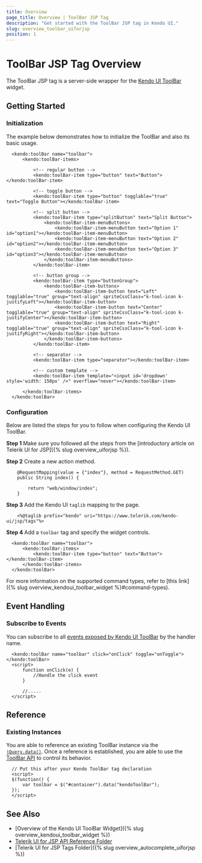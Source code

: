 ```yaml
---
title: Overview
page_title: Overview | ToolBar JSP Tag
description: "Get started with the ToolBar JSP tag in Kendo UI."
slug: overview_toolbar_uiforjsp
position: 1
---
```


# ToolBar JSP Tag Overview

The ToolBar JSP tag is a server-side wrapper for the [Kendo UI ToolBar](/api/javascript/ui/toolbar) widget.

## Getting Started

### Initialization

The example below demonstrates how to initialize the ToolBar and also its basic usage.



      <kendo:toolBar name="toolbar">
          <kendo:toolBar-items>

              <!-- regular button -->
              <kendo:toolBar-item type="button" text="Button"></kendo:toolBar-item>

              <!-- toggle button -->
              <kendo:toolBar-item type="button" togglable="true" text="Toggle Button"></kendo:toolBar-item>

              <!-- split button -->
              <kendo:toolBar-item type="splitButton" text="Split Button">
                  <kendo:toolBar-item-menuButtons>
                      <kendo:toolBar-item-menuButton text="Option 1" id="option1"></kendo:toolBar-item-menuButton>
                      <kendo:toolBar-item-menuButton text="Option 2" id="option2"></kendo:toolBar-item-menuButton>
                      <kendo:toolBar-item-menuButton text="Option 3" id="option3"></kendo:toolBar-item-menuButton>
                  </kendo:toolBar-item-menuButtons>
              </kendo:toolBar-item>

              <!-- button group -->
              <kendo:toolBar-item type="buttonGroup">
                  <kendo:toolBar-item-buttons>
                      <kendo:toolBar-item-button text="Left" togglable="true" group="text-align" spriteCssClass="k-tool-icon k-justifyLeft"></kendo:toolBar-item-button>
                      <kendo:toolBar-item-button text="Center" togglable="true" group="text-align" spriteCssClass="k-tool-icon k-justifyCenter"></kendo:toolBar-item-button>
                      <kendo:toolBar-item-button text="Right" togglable="true" group="text-align" spriteCssClass="k-tool-icon k-justifyRight"></kendo:toolBar-item-button>
                  </kendo:toolBar-item-buttons>
              </kendo:toolBar-item>

              <!-- separator -->
              <kendo:toolBar-item type="separator"></kendo:toolBar-item>

              <!-- custom template -->
              <kendo:toolBar-item template="<input id='dropdown' style='width: 150px' />" overflow="never"></kendo:toolBar-item>

          </kendo:toolBar-items>
      </kendo:toolBar>

### Configuration

Below are listed the steps for you to follow when configuring the Kendo UI ToolBar.

**Step 1** Make sure you followed all the steps from the [introductory article on Telerik UI for JSP]({% slug overview_uiforjsp %}).

**Step 2** Create a new action method.



        @RequestMapping(value = {"index"}, method = RequestMethod.GET)
        public String index() {

            return "web/window/index";
        }

 **Step 3** Add the Kendo UI `taglib` mapping to the page.



        <%@taglib prefix="kendo" uri="https://www.telerik.com/kendo-ui/jsp/tags"%>

**Step 4** Add a `toolbar` tag and specify the widget controls.



      <kendo:toolBar name="toolbar">
          <kendo:toolBar-items>
              <kendo:toolBar-item type="button" text="Button"></kendo:toolBar-item>
          </kendo:toolBar-items>
      </kendo:toolBar>

For more information on the supported command types, refer to [this link]({% slug overview_kendoui_toolbar_widget %}#command-types).

## Event Handling

### Subscribe to Events

You can subscribe to all [events exposed by Kendo UI ToolBar](/api/javascript/ui/toolbar#events) by the handler name.



      <kendo:toolBar name="toolbar" click="onClick" toggle="onToggle"></kendo:toolBar>
      <script>
          function onClick(e) {
              //Handle the click event
          }

          //.....
      </script>

## Reference

### Existing Instances

You are able to reference an existing ToolBar instance via the [`jQuery.data()`](https://api.jquery.com/jQuery.data/). Once a reference is established, you are able to use the [ToolBar API](/api/javascript/ui/toolbar#methods) to control its behavior.



      // Put this after your Kendo ToolBar tag declaration
      <script>
      $(function() {
          var toolbar = $("#container").data("kendoToolBar");
      });
      </script>

## See Also

* [Overview of the Kendo UI ToolBar Widget]({% slug overview_kendoui_toolbar_widget %})
* [Telerik UI for JSP API Reference Folder](/api/jsp/autocomplete/animation)
* [Telerik UI for JSP Tags Folder]({% slug overview_autocomplete_uiforjsp %})
